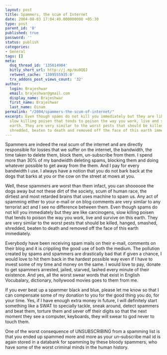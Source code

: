 ```yaml
---
layout: post
title: Spammers, the scum of Internet
date: 2004-08-03 17:04:49.000000000 +05:30
type: post
parent_id: '0'
published: true
password: ''
status: publish
categories:
- General
tags: []
meta:
  dsq_thread_id: '135614904'
  bitly_short_url: http://j.mp/mu0QQJ
  retweet_cache: '1309555935:0'
  trx_addons_post_views_count: '32'
author:
  login: Brajeshwar
  email: brajeshwar@gmail.com
  display_name: Brajeshwar
  first_name: Brajeshwar
  last_name: Oinam
permalink: "/2004/spammers-the-scum-of-internet/"
excerpt: Even though spams do not kill you immediately but they are like carcinogens,
  slow killing poisen that tends to poison the way you work, live and survive on this
  earth. They are very similar to the worst pests that should be killed, hanged, smashed,
  shredded, beaten to death and removed off the face of this earth immediately.
---
```

<p>Spammers are indeed the real scum of the internet and are directly responsible for losses that we suffer on the internet, the bandwidth, the time taken to delete them, block them, un-subscribe from them. I spend more than 30% of my bandwidth deleting spams, blocking them and doing whatever possible to get away from the them. And I pay for every bandwidth I use. I always have a notion that you do not bark back at the dogs that barks at you or the cow on the street at mows at you.</p>
<p>Well, these spammers are worst than them infact, you can shoooooe the dogs away but not these dirt of the society, scum of human race, the dirtiest and most retarded brains that uses machine to spam us. Any act of spamming either to your e-mail or on blog comments are very similar to any terrorist act and I see no difference between them. Even though spams do not kill you immediately but they are like carcinogens, slow killing poisen that tends to poison the way you work, live and survive on this earth. They are very similar to the worst pests that should be killed, hanged, smashed, shredded, beaten to death and removed off the face of this earth immediately.</p>

<p>Everybody have been receiving spam mails on their e-mail, comments on their blog and it is crippling the good use of both the medium. The pollution created by spams and spammers are drastically bad that if given a chance, I would love to hit them back in the hardest possible way even if I have to invest some of my time and money on the same. I would love to pay, donate to get spammers arrested, jailed, starved, lashed every minute of their existence. And yes, all the worst swear words that exist in English Vocubalary, dictionary, hollywood movies goes to them from me. </p>
<p>If you ever beat up a spammer black and blue, please let me know so that I can compensate some of my donation to you for the good thing you do, for your time. Yes, if I have enough extra money in future, I will definitely start something like a SWAT to specially tackle, sneak around, detect spammers and beat them, torture them and sever off their digits so that the next moment they see a computer, keyboards, they will swear to god never to touch them.</p>
<p>One of the worst consequence of UNSUBSCRIBING from a spamming list is that you ended up spammed more and more as your un-subscribe mail id is again stored in a databank for spamming by these bloody spammers, who have some of the worst criminal minds in the human history.</p>
